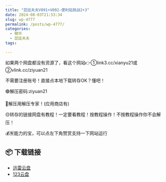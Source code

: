 ```yaml
---
title: "昆廷夫夫V091+V092-便利贴挑战2+3"
date: 2024-08-03T21:53:34
slug: wp-4777
permalink: /posts/wp-4777/
categories:
  - 精华
  - 昆廷夫夫
tags:

---
```


如果两个网盘都没有资源了，看这个网站👉①link3.cc/xianyu21或②vlink.cc/ziyuan21

不需要注册账号！直接点本地下载转存OK？懂吧！

🟢解压密码:ziyuan21

🔵解压用解压专家！(应用商店有)

🟡转存的链接网盘有教程！一定要看教程！按教程操作！不按教程操作你不会解压！

💰🈶能力的宝，可以点左下角赞赏支持一下网站运行

## 📦 下载链接
- [迅雷云盘](https://blziyuan21.com/pay-download/4777?key=d202beb333&down_id=0)
- [123云盘](https://blziyuan21.com/pay-download/4777?key=d202beb333&down_id=1)

